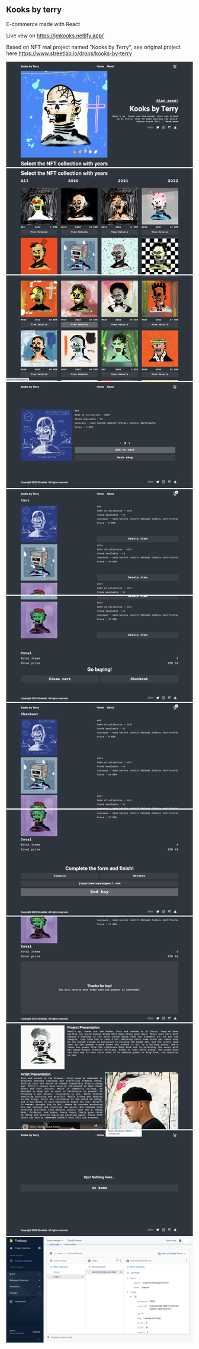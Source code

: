 ## Kooks by terry

E-commerce made with React

Live vew on https://jmkooks.netlify.app/

Based on NFT real project named "Kooks by Terry", see original project here https://www.streetlab.io/drops/kooks-by-terry

<img src="./src/assets/readme/readme1.png">

<img src="./src/assets/readme/readme2.png">

<img src="./src/assets/readme/readme3.png">

<img src="./src/assets/readme/readme4.png">

<img src="./src/assets/readme/readme5.png">

<img src="./src/assets/readme/readme6.png">

<img src="./src/assets/readme/readme7.png">

<img src="./src/assets/readme/readme8.png">

<img src="./src/assets/readme/readme9.png">

<img src="./src/assets/readme/readme10.png">

<img src="./src/assets/readme/readme11.png">

<img src="./src/assets/readme/readme12.png">